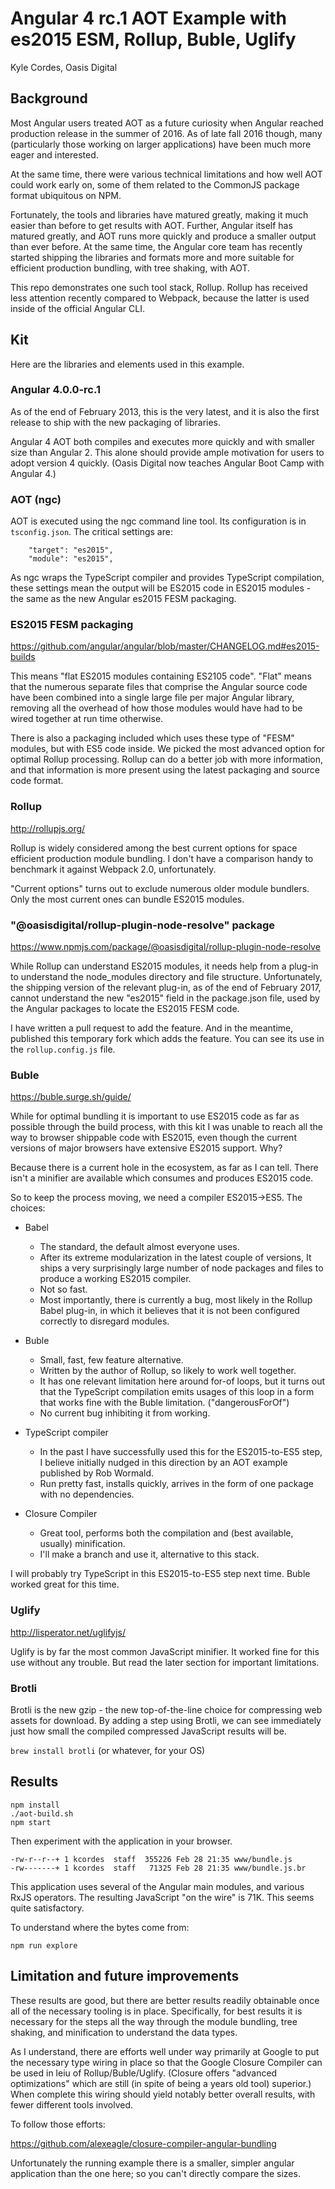 # Angular 4 rc.1 AOT Example with es2015 ESM, Rollup, Buble, Uglify

Kyle Cordes, Oasis Digital

## Background

Most Angular users treated AOT as a future curiosity when Angular
reached production release in the summer of 2016. As of late fall 2016
though, many (particularly those working on larger applications) have
been much more eager and interested.

At the same time, there were various technical limitations and how
well AOT could work early on, some of them related to the CommonJS
package format ubiquitous on NPM.

Fortunately, the tools and libraries have matured greatly, making it
much easier than before to get results with AOT. Further, Angular
itself has matured greatly, and AOT runs more quickly and produce a
smaller output than ever before. At the same time, the Angular core
team has recently started shipping the libraries and formats more and
more suitable for efficient production bundling, with tree shaking,
with AOT.

This repo demonstrates one such tool stack, Rollup. Rollup has
received less attention recently compared to Webpack, because the
latter is used inside of the official Angular CLI.

## Kit

Here are the libraries and elements used in this example.

### Angular 4.0.0-rc.1

As of the end of February 2013, this is the very latest, and it is
also the first release to ship with the new packaging of libraries.

Angular 4 AOT both compiles and executes more quickly and with smaller
size than Angular 2. This alone should provide ample motivation for
users to adopt version 4 quickly. (Oasis Digital now teaches Angular
Boot Camp with Angular 4.)

### AOT (ngc)

AOT is executed using the ngc command line tool. Its configuration is
in `tsconfig.json`. The critical settings are:

```
    "target": "es2015",
    "module": "es2015",
```

As ngc wraps the TypeScript compiler and provides TypeScript
compilation, these settings mean the output will be ES2015 code in
ES2015 modules - the same as the new Angular es2015 FESM packaging.

### ES2015 FESM packaging

<https://github.com/angular/angular/blob/master/CHANGELOG.md#es2015-builds>

This means "flat ES2015 modules containing ES2105 code". "Flat" means
that the numerous separate files that comprise the Angular source code
have been combined into a single large file per major Angular library,
removing all the overhead of how those modules would have had to be
wired together at run time otherwise.

There is also a packaging included which uses these type of "FESM"
modules, but with ES5 code inside. We picked the most advanced option
for optimal Rollup processing. Rollup can do a better job with more
information, and that information is more present using the latest
packaging and source code format.

### Rollup

<http://rollupjs.org/>

Rollup is widely considered among the best current options for space
efficient production module bundling. I don't have a comparison handy
to benchmark it against Webpack 2.0, unfortunately.

"Current options" turns out to exclude numerous older module bundlers.
Only the most current ones can bundle ES2015 modules.

### "@oasisdigital/rollup-plugin-node-resolve" package

<https://www.npmjs.com/package/@oasisdigital/rollup-plugin-node-resolve>

While Rollup can understand ES2015 modules, it needs help from a
plug-in to understand the node_modules directory and file structure.
Unfortunately, the shipping version of the relevant plug-in, as of the
end of February 2017, cannot understand the new "es2015" field in the
package.json file, used by the Angular packages to locate the ES2015
FESM code.

I have written a pull request to add the feature. And in the meantime,
published this temporary fork which adds the feature. You can see its
use in the `rollup.config.js` file.

### Buble

<https://buble.surge.sh/guide/>

While for optimal bundling it is important to use ES2015 code as far
as possible through the build process, with this kit I was unable to
reach all the way to browser shippable code with ES2015, even though
the current versions of major browsers have extensive ES2015 support.
Why?

Because there is a current hole in the ecosystem, as far as I can
tell. There isn't a minifier are available which consumes and produces
ES2015 code.

So to keep the process moving, we need a compiler ES2015->ES5. The choices:

* Babel
  * The standard, the default almost everyone uses.
  * After its extreme modularization in the latest couple of versions,
    It ships a very surprisingly large number of node packages and
    files to produce a working ES2015 compiler.
  * Not so fast.
  * Most importantly, there is currently a bug, most likely in the
    Rollup Babel plug-in, in which it believes that it is not been
    configured correctly to disregard modules.

* Buble
  * Small, fast, few feature alternative.
  * Written by the author of Rollup, so likely to work well together.
  * It has one relevant limitation here around for-of loops, but it
    turns out that the TypeScript compilation emits usages of this
    loop in a form that works fine with the Buble limitation.
    ("dangerousForOf")
  * No current bug inhibiting it from working.

* TypeScript compiler
  * In the past I have successfully used this for the ES2015-to-ES5
    step, I believe initially nudged in this direction by an AOT
    example published by Rob Wormald.
  * Run pretty fast, installs quickly, arrives in the form of one
    package with no dependencies.

* Closure Compiler
  * Great tool, performs both the compilation and (best available,
    usually) minification.
  * I'll make a branch and use it, alternative to this stack.

I will probably try TypeScript in this ES2015-to-ES5 step next time.
Buble worked great for this time.

### Uglify

<http://lisperator.net/uglifyjs/>

Uglify is by far the most common JavaScript minifier. It worked fine
for this use without any trouble. But read the later section for
important limitations.

### Brotli

Brotli is the new gzip - the new top-of-the-line choice for
compressing web assets for download. By adding a step using Brotli, we
can see immediately just how small the compiled compressed JavaScript
results will be.

`brew install brotli` (or whatever, for your OS)

## Results

```
npm install
./aot-build.sh
npm start
```

Then experiment with the application in your browser.

```
-rw-r--r--+ 1 kcordes  staff  355226 Feb 28 21:35 www/bundle.js
-rw-------+ 1 kcordes  staff   71325 Feb 28 21:35 www/bundle.js.br
```

This application uses several of the Angular main modules, and various
RxJS operators. The resulting JavaScript "on the wire" is 71K. This
seems quite satisfactory.

To understand where the bytes come from:

```
npm run explore
```

## Limitation and future improvements

These results are good, but there are better results readily
obtainable once all of the necessary tooling is in place.
Specifically, for best results it is necessary for the steps all the
way through the module bundling, tree shaking, and minification to
understand the data types.

As I understand, there are efforts well under way primarily at Google
to put the necessary type wiring in place so that the Google Closure
Compiler can be used in leiu of Rollup/Buble/Uglify. (Closure offers
"advanced optimizations" which are still (in spite of being a years
old tool) superior.) When complete this wiring should yield notably
better overall results, with fewer different tools involved.

To follow those efforts:

<https://github.com/alexeagle/closure-compiler-angular-bundling>

Unfortunately the running example there is a smaller, simpler angular
application than the one here; so you can't directly compare the
sizes.
